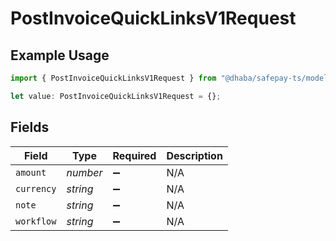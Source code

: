 # PostInvoiceQuickLinksV1Request

## Example Usage

```typescript
import { PostInvoiceQuickLinksV1Request } from "@dhaba/safepay-ts/models/operations";

let value: PostInvoiceQuickLinksV1Request = {};
```

## Fields

| Field              | Type               | Required           | Description        |
| ------------------ | ------------------ | ------------------ | ------------------ |
| `amount`           | *number*           | :heavy_minus_sign: | N/A                |
| `currency`         | *string*           | :heavy_minus_sign: | N/A                |
| `note`             | *string*           | :heavy_minus_sign: | N/A                |
| `workflow`         | *string*           | :heavy_minus_sign: | N/A                |
